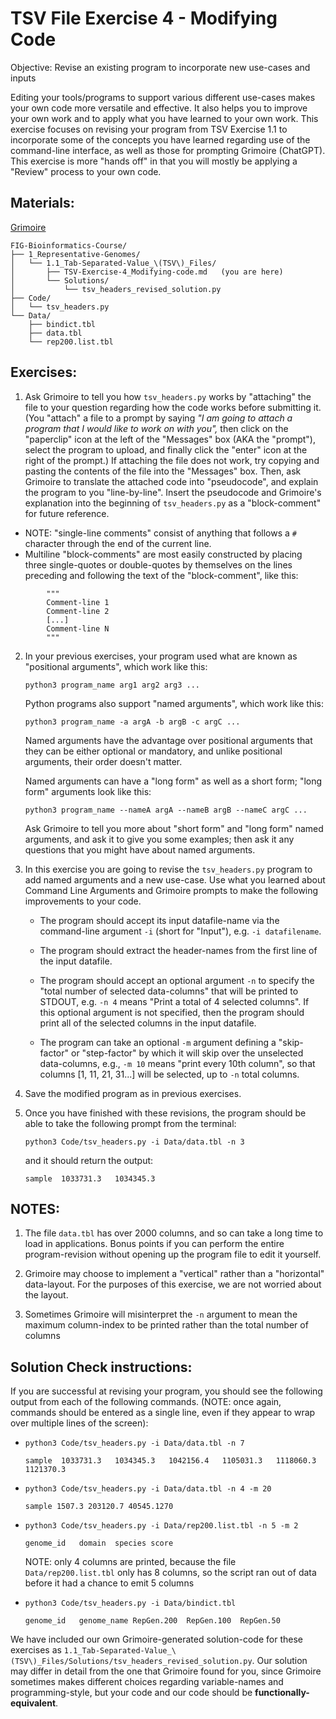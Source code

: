 # TSV File Exercise 4 - Modifying Code

Objective: Revise an existing program to incorporate new use-cases and inputs

Editing your tools/programs to support various different use-cases makes your own code more versatile and effective. It also helps you to improve your own work and to apply what you have learned to your own work. This exercise focuses on revising your program from TSV Exercise 1.1 to incorporate some of the concepts you have learned regarding use of the command-line interface, as well as those for prompting Grimoire (ChatGPT). This exercise is more "hands off" in that you will mostly be applying a "Review" process to your own code.

## Materials: 
[Grimoire](https://chat.openai.com/g/g-n7Rs0IK86-grimoire)

```
FIG-Bioinformatics-Course/
├── 1_Representative-Genomes/
│   └── 1.1_Tab-Separated-Value_\(TSV\)_Files/
│       ├── TSV-Exercise-4_Modifying-code.md   (you are here)
│       └── Solutions/
│           └── tsv_headers_revised_solution.py
├── Code/
│   └── tsv_headers.py
└── Data/
    ├── bindict.tbl
    ├── data.tbl
    └── rep200.list.tbl
```

## Exercises:

1. Ask Grimoire to tell you how `tsv_headers.py` works by "attaching" the file to your question regarding how the code works before submitting it. (You "attach" a file to a prompt by saying _"I am going to attach a program that I would like to work on with you",_ then click on the "paperclip" icon at the left of the "Messages" box (AKA the "prompt"), select the program to upload, and finally click the "enter" icon at the right of the prompt.) If attaching the file does not work, try copying and pasting the contents of the file into the "Messages" box. Then, ask Grimoire to translate the attached code into "pseudocode", and explain the program to you "line-by-line". Insert the pseudocode and Grimoire's explanation into the beginning of `tsv_headers.py` as a "block-comment" for future reference.
* NOTE: "single-line comments" consist of anything that follows a `#` character through the end of the current line.
* Multiline "block-comments" are most easily constructed by placing three single-quotes or double-quotes by themselves on the lines preceding and following the text of the "block-comment", like this:
```
        """
        Comment-line 1
        Comment-line 2
        [...]
        Comment-line N
        """
```

2. In your previous exercises, your program used what are known as "positional arguments", which work like this:

    ``` python3 program_name arg1 arg2 arg3 ... ```

    Python programs also support "named arguments", which work like this:

    ``` python3 program_name -a argA -b argB -c argC ... ```

    Named arguments have the advantage over positional arguments that they can be either optional or mandatory, and unlike positional arguments, their order doesn't matter.

    Named arguments can have a "long form" as well as a short form; "long form" arguments look like this:
    
    ``` python3 program_name --nameA argA --nameB argB --nameC argC ... ```

    Ask Grimoire to tell you more about "short form" and "long form" named arguments, and ask it to give you some examples; then ask it any questions that you might have about named arguments.


3. In this exercise you are going to revise the `tsv_headers.py` program to add named arguments and a new use-case. Use what you learned about Command Line Arguments and Grimoire prompts to make the following improvements to your code. 
    * The program should accept its input datafile-name via the command-line argument `-i` (short for "Input"), e.g. `-i datafilename`.

    * The program should extract the header-names from the first line of the input datafile.

    * The program should accept an optional argument `-n` to specify the "total number of selected data-columns" that will be printed to STDOUT, e.g. `-n 4` means "Print a total of 4 selected columns". If this optional argument is not specified, then the program should print all of the selected columns in the input datafile.

    * The program can take an optional `-m` argument defining a "skip-factor" or "step-factor" by which it will skip over the unselected data-columns, e.g., `-m 10` means "print every 10th column", so that columns [1, 11, 21, 31...] will be selected, up to `-n` total columns.
    
4. Save the modified program as in previous exercises.

5. Once you have finished with these revisions, the program should be able to take the following prompt from the terminal:
    
    ``` python3 Code/tsv_headers.py -i Data/data.tbl -n 3 ```
    
    and it should return the output:

    ``` sample  1033731.3   1034345.3 ```

## NOTES:

1. The file `data.tbl` has over 2000 columns, and so can take a long time to load in applications. Bonus points if you can perform the entire program-revision without opening up the program file to edit it yourself.

2. Grimoire may choose to implement a "vertical" rather than a "horizontal" data-layout. For the purposes of this exercise, we are not worried about the layout.

3. Sometimes Grimoire will misinterpret the `-n` argument to mean the maximum column-index to be printed rather than the total number of columns


## Solution Check instructions:

If you are successful at revising your program, you should see the following output from each of the following commands. (NOTE: once again, commands should be entered as a single line, even if they appear to wrap over multiple lines of the screen):

* ``` python3 Code/tsv_headers.py -i Data/data.tbl -n 7 ```

    ``` sample	1033731.3	1034345.3	1042156.4	1105031.3	1118060.3	1121370.3 ```

* ``` python3 Code/tsv_headers.py -i Data/data.tbl -n 4 -m 20 ```

    ``` sample 1507.3 203120.7 40545.1270 ```

* ``` python3 Code/tsv_headers.py -i Data/rep200.list.tbl -n 5 -m 2 ```

    ``` genome_id   domain  species score ```

    NOTE: only 4 columns are printed, because the file `Data/rep200.list.tbl`
    only has 8 columns, so the script ran out of data before it had a chance to emit 5 columns

* ``` python3 Code/tsv_headers.py -i Data/bindict.tbl ```

    ``` genome_id	genome_name	RepGen.200	RepGen.100	RepGen.50 ```

We have included our own Grimoire-generated solution-code for these exercises as
`1.1_Tab-Separated-Value_\(TSV\)_Files/Solutions/tsv_headers_revised_solution.py`.
Our solution may differ in detail from the one that Grimoire found for you,
since Grimoire sometimes makes different choices regarding variable-names and programming-style, but your code and our code should be __functionally-equivalent__.
